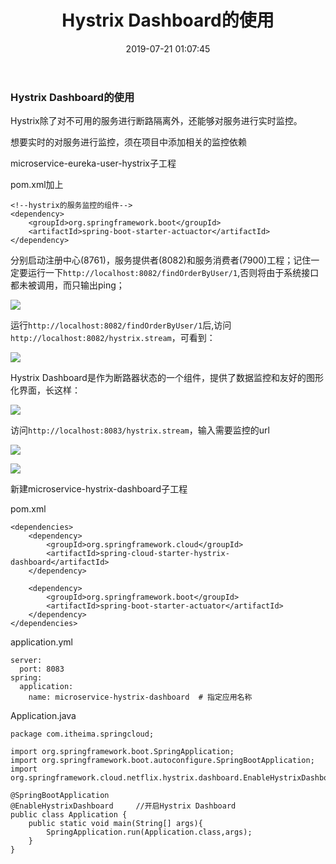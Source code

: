 ﻿---
title: Hystrix Dashboard的使用
categories: 微服务架构
date: 2019-07-21 01:07:45
tags:
  - 微服务架构
---

### Hystrix Dashboard的使用

Hystrix除了对不可用的服务进行断路隔离外，还能够对服务进行实时监控。

想要实时的对服务进行监控，须在项目中添加相关的监控依赖

microservice-eureka-user-hystrix子工程

pom.xml加上
```
<!--hystrix的服务监控的组件-->
<dependency>
    <groupId>org.springframework.boot</groupId>
    <artifactId>spring-boot-starter-actuactor</artifactId>
</dependency>
```

分别启动注册中心(8761)，服务提供者(8082)和服务消费者(7900)工程；记住一定要运行一下`http://localhost:8082/findOrderByUser/1`,否则将由于系统接口都未被调用，而只输出ping；

![](http://chenchen7.oss-cn-shanghai.aliyuncs.com/20190721000253.PNG)

运行`http://localhost:8082/findOrderByUser/1`后,访问`http://localhost:8082/hystrix.stream`，可看到：

![](http://chenchen7.oss-cn-shanghai.aliyuncs.com/20190721000307.PNG)

Hystrix Dashboard是作为断路器状态的一个组件，提供了数据监控和友好的图形化界面，长这样：

![](http://chenchen7.oss-cn-shanghai.aliyuncs.com/20190721000331.PNG)

访问`http://localhost:8083/hystrix.stream`，输入需要监控的url

![](http://chenchen7.oss-cn-shanghai.aliyuncs.com/20190721000805.PNG)

![](http://chenchen7.oss-cn-shanghai.aliyuncs.com/20190721000356.PNG)

新建microservice-hystrix-dashboard子工程

pom.xml
```
<dependencies>
    <dependency>
        <groupId>org.springframework.cloud</groupId>
        <artifactId>spring-cloud-starter-hystrix-dashboard</artifactId>
    </dependency>

    <dependency>
        <groupId>org.springframework.boot</groupId>
        <artifactId>spring-boot-starter-actuator</artifactId>
    </dependency>
</dependencies>
```

application.yml
```
server:
  port: 8083
spring:
  application:
    name: microservice-hystrix-dashboard  # 指定应用名称
```

Application.java
```
package com.itheima.springcloud;

import org.springframework.boot.SpringApplication;
import org.springframework.boot.autoconfigure.SpringBootApplication;
import org.springframework.cloud.netflix.hystrix.dashboard.EnableHystrixDashboard;

@SpringBootApplication
@EnableHystrixDashboard     //开启Hystrix Dashboard
public class Application {
    public static void main(String[] args){
        SpringApplication.run(Application.class,args);
    }
}
```






